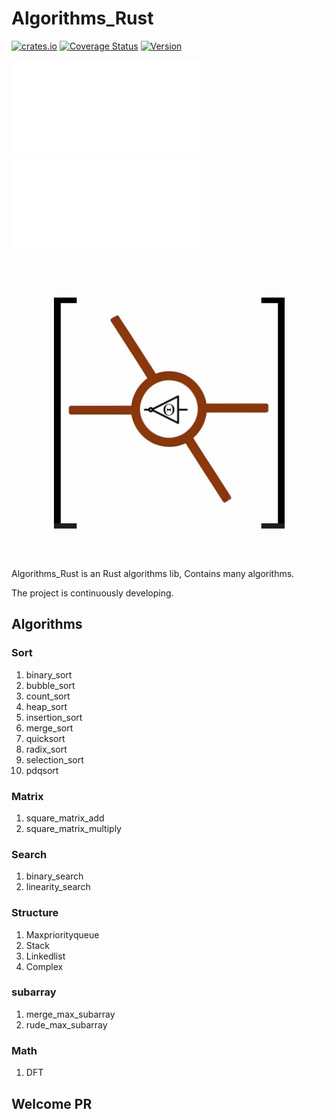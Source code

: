# Algorithms_Rust
[![crates.io](https://img.shields.io/crates/dr/algori)](https://crates.io/crates/algori)
[![Coverage Status](https://coveralls.io/repos/github/donjuanplatinum/Algori/badge.svg?branch=main)](https://coveralls.io/github/donjuanplatinum/algori?branch=main)
[![Version](https://img.shields.io/crates/v/algori)](https://crates.io/crates/algori)

[![Chinese](./README.zh.md)](./README.zh.md)
[![English](./README.md)](./README.md)
[![Algori](./algori.png)](./algori.png)
Algorithms_Rust is an Rust algorithms lib, Contains many algorithms.

The project is continuously developing.

## Algorithms
### Sort
1. binary_sort
2. bubble_sort
3. count_sort
4. heap_sort
5. insertion_sort
6. merge_sort
7. quicksort
8. radix_sort
9. selection_sort
10. pdqsort
### Matrix
1. square_matrix_add
2. square_matrix_multiply

### Search
1. binary_search
2. linearity_search

### Structure
1. Maxpriorityqueue
2. Stack
3. Linkedlist
4. Complex


### subarray
1. merge_max_subarray
2. rude_max_subarray

### Math
1. DFT
## Welcome PR

